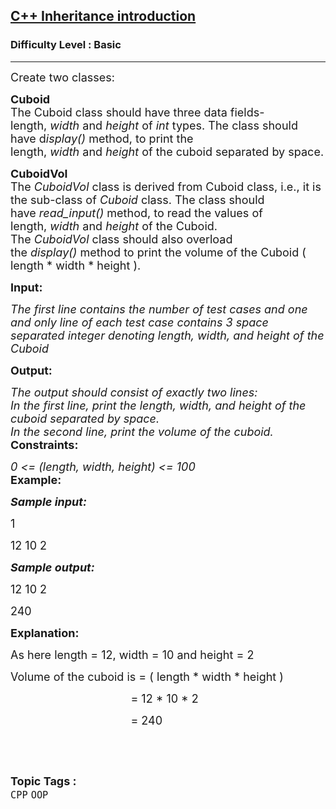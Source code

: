 <h2><a href="https://www.geeksforgeeks.org/problems/c-inheritance-introduction/1?page=1&difficulty=Basic&status=unsolved&sortBy=accuracy">C++ Inheritance introduction</a></h2><h3>Difficulty Level : Basic</h3><hr><div class="problems_problem_content__Xm_eO"><p><span style="font-size:18px">Create two classes:</span></p>

<p><span style="font-size:18px"><strong>Cuboid</strong><br>
The Cuboid class should have three data fields- length,&nbsp;<em>width</em>&nbsp;and&nbsp;<em>height</em>&nbsp;of&nbsp;<em>int</em>&nbsp;types. The class should have d<em>isplay()&nbsp;</em>method, to print the length,&nbsp;<em>width</em>&nbsp;and&nbsp;<em>height</em>&nbsp;of the cuboid separated by space.</span></p>

<p><span style="font-size:18px"><strong>CuboidVol</strong>&nbsp;<br>
The&nbsp;<em>CuboidVol</em>&nbsp;class is derived from Cuboid class, i.e., it is the sub-class of <em>Cuboid</em> class. The class should have&nbsp;<em>read_input()</em>&nbsp;method, to read the values of length,&nbsp;<em>width</em>&nbsp;and&nbsp;<em>height</em>&nbsp;of the Cuboid. The&nbsp;<em>CuboidVol</em>&nbsp;class should also overload the&nbsp;<em>display()</em>&nbsp;method to print the volume</span><span style="font-size:18px">&nbsp;of</span><span style="font-size:18px"> the&nbsp;Cuboid ( length * width * height ).</span></p>

<p><span style="font-size:18px"><strong>Input:</strong></span></p>

<p><em><span style="font-size:18px">The first line contains the number of test&nbsp;cases and one and only line of each test case contains 3 space separated integer denoting length, width, and height of the Cuboid</span></em></p>

<p><span style="font-size:18px"><strong>Output:</strong></span></p>

<p><span style="font-size:18px"><em>The output should consist of exactly two lines:&nbsp;<br>
In the first line, print the length, width,&nbsp;and&nbsp;height&nbsp;of the cuboid separated by space.&nbsp;<br>
In the second line, print the volume of the cuboid.</em><br>
<strong>Constraints:</strong></span></p>

<p><span style="font-size:18px"><em>0 &lt;= (length, width, height) &lt;= 100</em><br>
<strong>Example:</strong></span></p>

<p><strong><em><span style="font-size:18px">Sample input:</span></em></strong></p>

<p><span style="font-size:18px">1</span></p>

<p><span style="font-size:18px">12 10 2</span></p>

<p><strong><em><span style="font-size:18px">Sample output:</span></em></strong></p>

<p><span style="font-size:18px">12 10 2&nbsp;</span></p>

<p><span style="font-size:18px">240</span></p>

<p><span style="font-size:18px"><strong>Explanation:</strong></span></p>

<p><span style="font-size:18px">As here length = 12, width = 10 and height = 2</span></p>

<p><span style="font-size:18px">Volume of the cuboid is = ( length * width * height )</span></p>

<p><span style="font-size:18px">&nbsp; &nbsp; &nbsp; &nbsp; &nbsp; &nbsp; &nbsp; &nbsp; &nbsp; &nbsp; &nbsp; &nbsp; &nbsp; &nbsp; &nbsp; &nbsp; &nbsp; &nbsp; &nbsp; = 12 * 10 * 2</span></p>

<p><span style="font-size:18px">&nbsp; &nbsp; &nbsp; &nbsp; &nbsp; &nbsp; &nbsp; &nbsp; &nbsp; &nbsp; &nbsp; &nbsp; &nbsp; &nbsp; &nbsp; &nbsp; &nbsp; &nbsp; &nbsp; = 240</span></p>

<p>&nbsp;</p>
</div><br><p><span style=font-size:18px><strong>Topic Tags : </strong><br><code>CPP</code>&nbsp;<code>OOP</code>&nbsp;